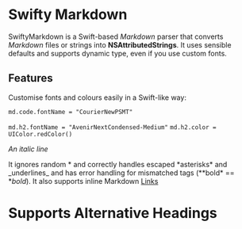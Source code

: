 # Swifty Markdown

SwiftyMarkdown is a Swift-based *Markdown* parser that converts *Markdown* files or strings into **NSAttributedStrings**. It uses sensible defaults and supports dynamic type, even if you use custom fonts.

## Features

Customise fonts and colours easily in a Swift-like way: 

`md.code.fontName = "CourierNewPSMT"`

`md.h2.fontName = "AvenirNextCondensed-Medium"`
`md.h2.color = UIColor.redColor()`

*An italic line*

It ignores random * and correctly handles escaped \*asterisks\* and \_underlines\_ and has error handling for mismatched tags (\*\*bold\* == **bold*). It also supports inline Markdown [Links](http://voyagetravelapps.com/)

Supports Alternative Headings
===



